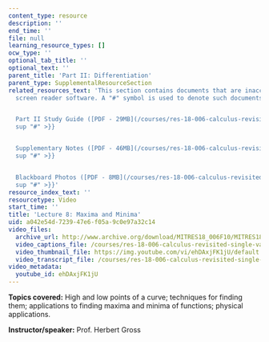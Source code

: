 ```yaml
---
content_type: resource
description: ''
end_time: ''
file: null
learning_resource_types: []
ocw_type: ''
optional_tab_title: ''
optional_text: ''
parent_title: 'Part II: Differentiation'
parent_type: SupplementalResourceSection
related_resources_text: 'This section contains documents that are inaccessible to
  screen reader software. A "#" symbol is used to denote such documents.


  Part II Study Guide ([PDF - 29MB](/courses/res-18-006-calculus-revisited-single-variable-calculus-fall-2010/resources/mitres_18_006_study_2-1)){{<
  sup "#" >}}


  Supplementary Notes ([PDF - 46MB](/courses/res-18-006-calculus-revisited-single-variable-calculus-fall-2010/resources/mitres_18_006_supp_notes-1)){{<
  sup "#" >}}


  Blackboard Photos ([PDF - 8MB](/courses/res-18-006-calculus-revisited-single-variable-calculus-fall-2010/resources/mitres_18_006_blackboard-1)){{<
  sup "#" >}}'
resource_index_text: ''
resourcetype: Video
start_time: ''
title: 'Lecture 8: Maxima and Minima'
uid: a042e54d-7239-47e6-f05a-9c0e97a32c14
video_files:
  archive_url: http://www.archive.org/download/MITRES18_006F10/MITRES18_006F10_26_0208_300k.mp4
  video_captions_file: /courses/res-18-006-calculus-revisited-single-variable-calculus-fall-2010/dba409fde18054aeb14a1ebedb3c5c7c_ehDAxjFK1jU.vtt
  video_thumbnail_file: https://img.youtube.com/vi/ehDAxjFK1jU/default.jpg
  video_transcript_file: /courses/res-18-006-calculus-revisited-single-variable-calculus-fall-2010/c67270f935de902edc72a8760413ebf5_ehDAxjFK1jU.pdf
video_metadata:
  youtube_id: ehDAxjFK1jU
---
```


**Topics covered:** High and low points of a curve; techniques for finding them; applications to finding maxima and minima of functions; physical applications.

**Instructor/speaker:** Prof. Herbert Gross
